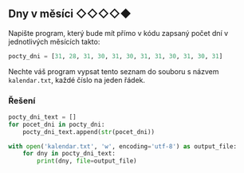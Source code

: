 ## Dny v měsíci ◇◇◇◇◆

Napište program, který bude mít přímo v kódu zapsaný počet dní v jednotlivých měsících takto:

```python
pocty_dni = [31, 28, 31, 30, 31, 30, 31, 31, 30, 31, 30, 31]
```

Nechte váš program vypsat tento seznam do souboru s názvem `kalendar.txt`, každé číslo na jeden řádek.

### Řešení

```python
pocty_dni_text = []
for pocet_dni in pocty_dni:
    pocty_dni_text.append(str(pocet_dni))

with open('kalendar.txt', 'w', encoding='utf-8') as output_file:
    for dny in pocty_dni_text:
        print(dny, file=output_file)
```